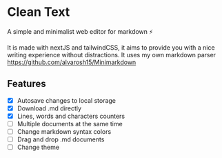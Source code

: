 # Clean Text

A simple and minimalist web editor for markdown ⚡

It is made with nextJS and tailwindCSS, it aims to provide you with a nice writing experience without distractions. It uses my own markdown parser https://github.com/alvarosh15/Minimarkdown

## Features
- [x]  Autosave changes to local storage
- [x]  Download .md directly
- [x]  Lines, words and characters counters
- [ ]  Multiple documents at the same time
- [ ]  Change markdown syntax colors
- [ ]  Drag and drop .md documents
- [ ]  Change theme

